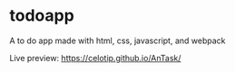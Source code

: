 # todoapp
A to do app made with html, css, javascript, and webpack

Live preview: https://celotip.github.io/AnTask/

